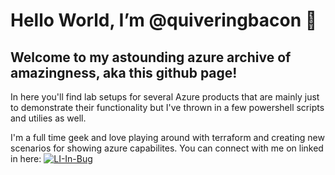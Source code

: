 # Hello World, I’m @quiveringbacon 👋 


## Welcome to my astounding azure archive of amazingness, aka this github page!

In here you'll find lab setups for several Azure products that are mainly just to demonstrate their functionality but I've thrown in a few powershell scripts and utilies as well.

I'm a full time geek and love playing around with terraform and creating new scenarios for showing azure capabilites.
You can connect with me on linked in here: [![LI-In-Bug](https://github.com/quiveringbacon/quiveringbacon/assets/128983862/6b65839b-3f96-4848-85e8-88214d71b7d1)](https://www.linkedin.com/in/rusty-williams-13147513)




<!---
quiveringbacon/quiveringbacon is a ✨ special ✨ repository because its `README.md` (this file) appears on your GitHub profile.
You can click the Preview link to take a look at your changes.
--->
